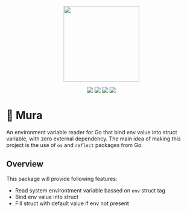 <p align="center">
    <img src="https://assets.rasatmaja.com/mura/gopher.webp" width=200> 
</p>

<p align="center">
    <a href="https://pkg.go.dev/github.com/rasatmaja/mura"><img src="https://godoc.org/github.com/rasatmaja/mura?status.svg"></a>
    <a href="https://github.com/rasatmaja/mura/releases"><img src="https://img.shields.io/github/v/release/rasatmaja/mura"></a>
    <a href=""><img src="https://img.shields.io/github/go-mod/go-version/rasatmaja/mura"></a>
    <a href="https://github.com/rasatmaja/mura/blob/main/LICENSE"><img src="https://img.shields.io/github/license/rasatmaja/mura"></a>
</p>

# 🐍 Mura 
An environment variable reader for Go that bind env value into struct variable, with zero external dependency. The main idea of ​​making this project is the use of `os` and `reflect` packages from Go.

## Overview
This package will provide following features:
- Read system environtment variable bassed on `env` struct tag
- Bind env value into struct 
- Fill struct with default value if env not present